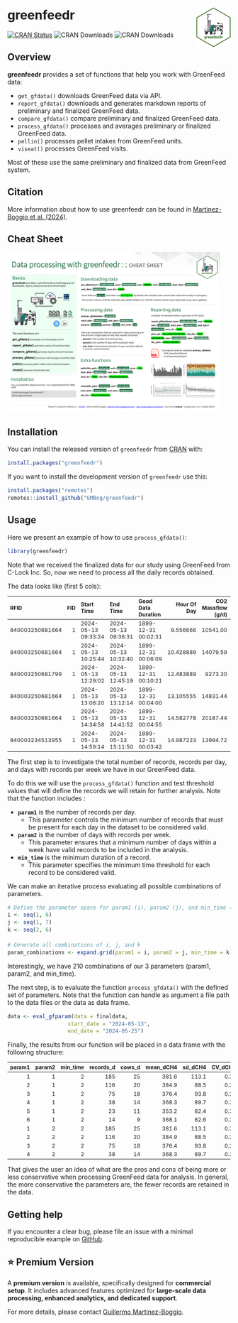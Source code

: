 
<!-- README.md is generated from README.Rmd. Please edit that file -->

# greenfeedr <img src="man/figures/GFSticker.png" align="right" width="15.2%"/>

<!-- badges: start -->

[![CRAN
Status](https://www.r-pkg.org/badges/version/greenfeedr)](https://CRAN.R-project.org/package=greenfeedr)
![CRAN
Downloads](https://cranlogs.r-pkg.org/badges/grand-total/greenfeedr)
![CRAN
Downloads](https://cranlogs.r-pkg.org/badges/last-month/greenfeedr)
<!-- badges: end -->

## Overview

**greenfeedr** provides a set of functions that help you work with
GreenFeed data:

- `get_gfdata()` downloads GreenFeed data via API.
- `report_gfdata()` downloads and generates markdown reports of
  preliminary and finalized GreenFeed data.
- `compare_gfdata()` compare preliminary and finalized GreenFeed data.
- `process_gfdata()` processes and averages preliminary or finalized
  GreenFeed data.
- `pellin()` processes pellet intakes from GreenFeed units.
- `viseat()` processes GreenFeed visits.

Most of these use the same preliminary and finalized data from GreenFeed
system.

## Citation

More information about how to use greenfeedr can be found in
[Martinez-Boggio et al. (2024)](https://doi.org/10.3168/jdsc.2024-0662).

## Cheat Sheet

<a href="https://github.com/GMBog/greenfeedr/raw/main/man/figures/Cheatsheet.pdf"><img src="https://github.com/GMBog/greenfeedr/raw/main/man/figures/Cheatsheet.png" width="480" height="360"/></a>

## Installation

You can install the released version of `greenfeedr` from
[CRAN](https://CRAN.R-project.org/package=greenfeedr) with:

``` r
install.packages("greenfeedr")
```

If you want to install the development version of `greenfeedr` use this:

``` r
install.packages("remotes")
remotes::install_github("GMBog/greenfeedr")
```

## Usage

Here we present an example of how to use `process_gfdata()`:

``` r
library(greenfeedr)
```

Note that we received the finalized data for our study using GreenFeed
from C-Lock Inc. So, now we need to process all the daily records
obtained.

The data looks like (first 5 cols):

<table style="font-size: 12px;">
<thead>
<tr>
<th style="text-align:left;">
RFID
</th>
<th style="text-align:right;">
FID
</th>
<th style="text-align:left;">
Start Time
</th>
<th style="text-align:left;">
End Time
</th>
<th style="text-align:left;">
Good Data Duration
</th>
<th style="text-align:right;">
Hour Of Day
</th>
<th style="text-align:right;">
CO2 Massflow (g/d)
</th>
<th style="text-align:right;">
CH4 Massflow (g/d)
</th>
<th style="text-align:right;">
O2 Massflow (g/d)
</th>
</tr>
</thead>
<tbody>
<tr>
<td style="text-align:left;">
840003250681664
</td>
<td style="text-align:right;">
1
</td>
<td style="text-align:left;">
2024-05-13 09:33:24
</td>
<td style="text-align:left;">
2024-05-13 09:36:31
</td>
<td style="text-align:left;">
1899-12-31 00:02:31
</td>
<td style="text-align:right;">
9.556666
</td>
<td style="text-align:right;">
10541.00
</td>
<td style="text-align:right;">
466.9185
</td>
<td style="text-align:right;">
6821.710
</td>
</tr>
<tr>
<td style="text-align:left;">
840003250681664
</td>
<td style="text-align:right;">
1
</td>
<td style="text-align:left;">
2024-05-13 10:25:44
</td>
<td style="text-align:left;">
2024-05-13 10:32:40
</td>
<td style="text-align:left;">
1899-12-31 00:06:09
</td>
<td style="text-align:right;">
10.428889
</td>
<td style="text-align:right;">
14079.59
</td>
<td style="text-align:right;">
579.3398
</td>
<td style="text-align:right;">
8829.182
</td>
</tr>
<tr>
<td style="text-align:left;">
840003250681799
</td>
<td style="text-align:right;">
1
</td>
<td style="text-align:left;">
2024-05-13 12:29:02
</td>
<td style="text-align:left;">
2024-05-13 12:45:19
</td>
<td style="text-align:left;">
1899-12-31 00:10:21
</td>
<td style="text-align:right;">
12.483889
</td>
<td style="text-align:right;">
9273.30
</td>
<td style="text-align:right;">
302.3902
</td>
<td style="text-align:right;">
6193.614
</td>
</tr>
<tr>
<td style="text-align:left;">
840003250681664
</td>
<td style="text-align:right;">
1
</td>
<td style="text-align:left;">
2024-05-13 13:06:20
</td>
<td style="text-align:left;">
2024-05-13 13:12:14
</td>
<td style="text-align:left;">
1899-12-31 00:04:00
</td>
<td style="text-align:right;">
13.105555
</td>
<td style="text-align:right;">
14831.44
</td>
<td style="text-align:right;">
501.0839
</td>
<td style="text-align:right;">
10705.166
</td>
</tr>
<tr>
<td style="text-align:left;">
840003250681664
</td>
<td style="text-align:right;">
1
</td>
<td style="text-align:left;">
2024-05-13 14:34:58
</td>
<td style="text-align:left;">
2024-05-13 14:41:52
</td>
<td style="text-align:left;">
1899-12-31 00:04:55
</td>
<td style="text-align:right;">
14.582778
</td>
<td style="text-align:right;">
20187.44
</td>
<td style="text-align:right;">
759.9457
</td>
<td style="text-align:right;">
11080.463
</td>
</tr>
<tr>
<td style="text-align:left;">
840003234513955
</td>
<td style="text-align:right;">
1
</td>
<td style="text-align:left;">
2024-05-13 14:59:14
</td>
<td style="text-align:left;">
2024-05-13 15:11:50
</td>
<td style="text-align:left;">
1899-12-31 00:03:42
</td>
<td style="text-align:right;">
14.987223
</td>
<td style="text-align:right;">
13994.72
</td>
<td style="text-align:right;">
472.2763
</td>
<td style="text-align:right;">
8997.816
</td>
</tr>
</tbody>
</table>

The first step is to investigate the total number of records, records
per day, and days with records per week we have in our GreenFeed data.

To do this we will use the `process_gfdata()` function and test
threshold values that will define the records we will retain for further
analysis. Note that the function includes :

- **`param1`** is the number of records per day.
  - This parameter controls the minimum number of records that must be
    present for each day in the dataset to be considered valid.
- **`param2`** is the number of days with records per week.
  - This parameter ensures that a minimum number of days within a week
    have valid records to be included in the analysis.
- **`min_time`** is the minimum duration of a record.
  - This parameter specifies the minimum time threshold for each record
    to be considered valid.

We can make an iterative process evaluating all possible combinations of
parameters.

``` r
# Define the parameter space for param1 (i), param2 (j), and min_time (k):
i <- seq(1, 6)
j <- seq(1, 7)
k <- seq(2, 6)

# Generate all combinations of i, j, and k
param_combinations <- expand.grid(param1 = i, param2 = j, min_time = k)
```

Interestingly, we have 210 combinations of our 3 parameters (param1,
param2, and min_time).

The next step, is to evaluate the function `process_gfdata()` with the
defined set of parameters. Note that the function can handle as argument
a file path to the data files or the data as data frame.

``` r
data <- eval_gfparam(data = finaldata,
                   start_date = "2024-05-13",
                   end_date = "2024-05-25")
```

Finally, the results from our function will be placed in a data frame
with the following structure:

<table style="font-size: 12px;">
<thead>
<tr>
<th style="text-align:right;">
param1
</th>
<th style="text-align:right;">
param2
</th>
<th style="text-align:right;">
min_time
</th>
<th style="text-align:right;">
records_d
</th>
<th style="text-align:right;">
cows_d
</th>
<th style="text-align:right;">
mean_dCH4
</th>
<th style="text-align:right;">
sd_dCH4
</th>
<th style="text-align:right;">
CV_dCH4
</th>
<th style="text-align:right;">
mean_dCO2
</th>
<th style="text-align:right;">
sd_dCO2
</th>
<th style="text-align:right;">
CV_dCO2
</th>
<th style="text-align:right;">
records_w
</th>
<th style="text-align:right;">
cows_w
</th>
<th style="text-align:right;">
mean_wCH4
</th>
<th style="text-align:right;">
sd_wCH4
</th>
<th style="text-align:right;">
CV_wCH4
</th>
<th style="text-align:right;">
mean_wCO2
</th>
<th style="text-align:right;">
sd_wCO2
</th>
<th style="text-align:right;">
CV_wCO2
</th>
</tr>
</thead>
<tbody>
<tr>
<td style="text-align:right;">
1
</td>
<td style="text-align:right;">
1
</td>
<td style="text-align:right;">
2
</td>
<td style="text-align:right;">
185
</td>
<td style="text-align:right;">
25
</td>
<td style="text-align:right;">
381.6
</td>
<td style="text-align:right;">
113.1
</td>
<td style="text-align:right;">
0.30
</td>
<td style="text-align:right;">
11452.4
</td>
<td style="text-align:right;">
2574.3
</td>
<td style="text-align:right;">
0.22
</td>
<td style="text-align:right;">
45
</td>
<td style="text-align:right;">
25
</td>
<td style="text-align:right;">
385.0
</td>
<td style="text-align:right;">
65.2
</td>
<td style="text-align:right;">
0.17
</td>
<td style="text-align:right;">
11491.8
</td>
<td style="text-align:right;">
1596.0
</td>
<td style="text-align:right;">
0.14
</td>
</tr>
<tr>
<td style="text-align:right;">
2
</td>
<td style="text-align:right;">
1
</td>
<td style="text-align:right;">
2
</td>
<td style="text-align:right;">
116
</td>
<td style="text-align:right;">
20
</td>
<td style="text-align:right;">
384.9
</td>
<td style="text-align:right;">
88.5
</td>
<td style="text-align:right;">
0.23
</td>
<td style="text-align:right;">
11546.1
</td>
<td style="text-align:right;">
2098.8
</td>
<td style="text-align:right;">
0.18
</td>
<td style="text-align:right;">
36
</td>
<td style="text-align:right;">
20
</td>
<td style="text-align:right;">
380.7
</td>
<td style="text-align:right;">
64.6
</td>
<td style="text-align:right;">
0.17
</td>
<td style="text-align:right;">
11407.0
</td>
<td style="text-align:right;">
1597.9
</td>
<td style="text-align:right;">
0.14
</td>
</tr>
<tr>
<td style="text-align:right;">
3
</td>
<td style="text-align:right;">
1
</td>
<td style="text-align:right;">
2
</td>
<td style="text-align:right;">
75
</td>
<td style="text-align:right;">
18
</td>
<td style="text-align:right;">
376.4
</td>
<td style="text-align:right;">
93.8
</td>
<td style="text-align:right;">
0.25
</td>
<td style="text-align:right;">
11457.5
</td>
<td style="text-align:right;">
2291.4
</td>
<td style="text-align:right;">
0.20
</td>
<td style="text-align:right;">
30
</td>
<td style="text-align:right;">
18
</td>
<td style="text-align:right;">
381.8
</td>
<td style="text-align:right;">
75.3
</td>
<td style="text-align:right;">
0.20
</td>
<td style="text-align:right;">
11547.9
</td>
<td style="text-align:right;">
1954.9
</td>
<td style="text-align:right;">
0.17
</td>
</tr>
<tr>
<td style="text-align:right;">
4
</td>
<td style="text-align:right;">
1
</td>
<td style="text-align:right;">
2
</td>
<td style="text-align:right;">
38
</td>
<td style="text-align:right;">
14
</td>
<td style="text-align:right;">
368.3
</td>
<td style="text-align:right;">
89.7
</td>
<td style="text-align:right;">
0.24
</td>
<td style="text-align:right;">
11196.9
</td>
<td style="text-align:right;">
2330.0
</td>
<td style="text-align:right;">
0.21
</td>
<td style="text-align:right;">
20
</td>
<td style="text-align:right;">
14
</td>
<td style="text-align:right;">
384.1
</td>
<td style="text-align:right;">
87.6
</td>
<td style="text-align:right;">
0.23
</td>
<td style="text-align:right;">
11401.3
</td>
<td style="text-align:right;">
2135.6
</td>
<td style="text-align:right;">
0.19
</td>
</tr>
<tr>
<td style="text-align:right;">
5
</td>
<td style="text-align:right;">
1
</td>
<td style="text-align:right;">
2
</td>
<td style="text-align:right;">
23
</td>
<td style="text-align:right;">
11
</td>
<td style="text-align:right;">
353.2
</td>
<td style="text-align:right;">
82.4
</td>
<td style="text-align:right;">
0.23
</td>
<td style="text-align:right;">
10945.1
</td>
<td style="text-align:right;">
2193.3
</td>
<td style="text-align:right;">
0.20
</td>
<td style="text-align:right;">
14
</td>
<td style="text-align:right;">
11
</td>
<td style="text-align:right;">
352.2
</td>
<td style="text-align:right;">
87.7
</td>
<td style="text-align:right;">
0.25
</td>
<td style="text-align:right;">
10866.3
</td>
<td style="text-align:right;">
2180.4
</td>
<td style="text-align:right;">
0.20
</td>
</tr>
<tr>
<td style="text-align:right;">
6
</td>
<td style="text-align:right;">
1
</td>
<td style="text-align:right;">
2
</td>
<td style="text-align:right;">
14
</td>
<td style="text-align:right;">
9
</td>
<td style="text-align:right;">
368.1
</td>
<td style="text-align:right;">
82.6
</td>
<td style="text-align:right;">
0.22
</td>
<td style="text-align:right;">
11476.1
</td>
<td style="text-align:right;">
2143.1
</td>
<td style="text-align:right;">
0.19
</td>
<td style="text-align:right;">
11
</td>
<td style="text-align:right;">
9
</td>
<td style="text-align:right;">
370.6
</td>
<td style="text-align:right;">
83.6
</td>
<td style="text-align:right;">
0.23
</td>
<td style="text-align:right;">
11465.1
</td>
<td style="text-align:right;">
2051.3
</td>
<td style="text-align:right;">
0.18
</td>
</tr>
<tr>
<td style="text-align:right;">
1
</td>
<td style="text-align:right;">
2
</td>
<td style="text-align:right;">
2
</td>
<td style="text-align:right;">
185
</td>
<td style="text-align:right;">
25
</td>
<td style="text-align:right;">
381.6
</td>
<td style="text-align:right;">
113.1
</td>
<td style="text-align:right;">
0.30
</td>
<td style="text-align:right;">
11452.4
</td>
<td style="text-align:right;">
2574.3
</td>
<td style="text-align:right;">
0.22
</td>
<td style="text-align:right;">
43
</td>
<td style="text-align:right;">
24
</td>
<td style="text-align:right;">
381.9
</td>
<td style="text-align:right;">
63.5
</td>
<td style="text-align:right;">
0.17
</td>
<td style="text-align:right;">
11469.1
</td>
<td style="text-align:right;">
1628.7
</td>
<td style="text-align:right;">
0.14
</td>
</tr>
<tr>
<td style="text-align:right;">
2
</td>
<td style="text-align:right;">
2
</td>
<td style="text-align:right;">
2
</td>
<td style="text-align:right;">
116
</td>
<td style="text-align:right;">
20
</td>
<td style="text-align:right;">
384.9
</td>
<td style="text-align:right;">
88.5
</td>
<td style="text-align:right;">
0.23
</td>
<td style="text-align:right;">
11546.1
</td>
<td style="text-align:right;">
2098.8
</td>
<td style="text-align:right;">
0.18
</td>
<td style="text-align:right;">
27
</td>
<td style="text-align:right;">
16
</td>
<td style="text-align:right;">
389.8
</td>
<td style="text-align:right;">
63.0
</td>
<td style="text-align:right;">
0.16
</td>
<td style="text-align:right;">
11648.9
</td>
<td style="text-align:right;">
1514.2
</td>
<td style="text-align:right;">
0.13
</td>
</tr>
<tr>
<td style="text-align:right;">
3
</td>
<td style="text-align:right;">
2
</td>
<td style="text-align:right;">
2
</td>
<td style="text-align:right;">
75
</td>
<td style="text-align:right;">
18
</td>
<td style="text-align:right;">
376.4
</td>
<td style="text-align:right;">
93.8
</td>
<td style="text-align:right;">
0.25
</td>
<td style="text-align:right;">
11457.5
</td>
<td style="text-align:right;">
2291.4
</td>
<td style="text-align:right;">
0.20
</td>
<td style="text-align:right;">
21
</td>
<td style="text-align:right;">
16
</td>
<td style="text-align:right;">
376.7
</td>
<td style="text-align:right;">
68.3
</td>
<td style="text-align:right;">
0.18
</td>
<td style="text-align:right;">
11365.9
</td>
<td style="text-align:right;">
1613.0
</td>
<td style="text-align:right;">
0.14
</td>
</tr>
<tr>
<td style="text-align:right;">
4
</td>
<td style="text-align:right;">
2
</td>
<td style="text-align:right;">
2
</td>
<td style="text-align:right;">
38
</td>
<td style="text-align:right;">
14
</td>
<td style="text-align:right;">
368.3
</td>
<td style="text-align:right;">
89.7
</td>
<td style="text-align:right;">
0.24
</td>
<td style="text-align:right;">
11196.9
</td>
<td style="text-align:right;">
2330.0
</td>
<td style="text-align:right;">
0.21
</td>
<td style="text-align:right;">
10
</td>
<td style="text-align:right;">
8
</td>
<td style="text-align:right;">
354.8
</td>
<td style="text-align:right;">
61.3
</td>
<td style="text-align:right;">
0.17
</td>
<td style="text-align:right;">
10972.7
</td>
<td style="text-align:right;">
1776.5
</td>
<td style="text-align:right;">
0.16
</td>
</tr>
</tbody>
</table>

That gives the user an idea of what are the pros and cons of being more
or less conservative when processing GreenFeed data for analysis. In
general, the more conservative the parameters are, the fewer records are
retained in the data.

## Getting help

If you encounter a clear bug, please file an issue with a minimal
reproducible example on [GitHub](https://github.com/GMBog/greenfeedr).

## ⭐ Premium Version

A **premium version** is available, specifically designed for
**commercial setup**. It includes advanced features optimized for
**large-scale data processing, enhanced analytics, and dedicated
support**.

For more details, please contact [Guillermo
Martinez-Boggio](guillermo.martinezboggio@wisc.edu).
